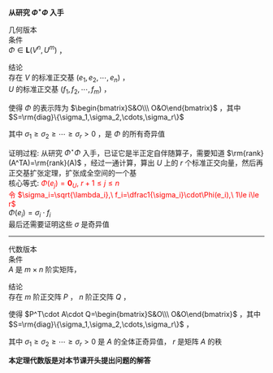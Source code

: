 **从研究 $\Phi^\star\Phi$ 入手**  
  
几何版本  
条件  
 $\Phi\in\mathbf{L}(V^n,U^m)$ ，  
  
结论  
存在 $V$ 的标准正交基 $(e_1,e_2,\cdots,e_n)$ ，  
 $U$ 的标准正交基 $(f_1,f_2,\cdots,f_m)$ ，  
  
使得 $\Phi$ 的表示阵为 $\begin{bmatrix}S&O\\\ O&O\end{bmatrix}$ ，其中 $S=\rm{diag}\{\sigma_1,\sigma_2,\cdots,\sigma_r\}$  
  
其中 $\sigma_1\geq\sigma_2\geq\cdots\geq\sigma_r>0$ ，是 $\Phi$ 的所有奇异值  
  
证明过程: 从研究 $\Phi^\star\Phi$ 入手，已证它是半正定自伴随算子，需要知道 $\rm{rank}(A^TA)=\rm{rank}(A)$ ，经过一通计算，算出 $U$ 上的 $r$ 个标准正交向量，然后再正交基扩张定理，扩张成全空间的一个基  
核心等式: <font color=red> $\Phi(e_j)=\mathbf0_U,\ r+1\le j\le n$ </font>  
<font color=red>令 $\sigma_i=\sqrt{\lambda_i},\ f_i=\dfrac1{\sigma_i}\cdot\Phi(e_i),\ 1\le i\le r$ </font>  
 $\Phi(e_i)=\sigma_i\cdot f_i$  
最后还需要证明这些 $\sigma$ 是奇异值  
  
---  
  
代数版本  
条件  
 $A$ 是 $m\times n$ 阶实矩阵，  
  
结论  
存在 $m$ 阶正交阵 $P$ ， $n$ 阶正交阵 $Q$ ，  
  
使得 $P^T\cdot A\cdot Q=\begin{bmatrix}S&O\\\ O&O\end{bmatrix}$ ，其中 $S=\rm{diag}\{\sigma_1,\sigma_2,\cdots,\sigma_r\}$ ，  
  
其中 $\sigma_1\geq\sigma_2\geq\cdots\geq\sigma_r>0$ 是 $A$ 的全体正奇异值， $r$ 是矩阵 $A$ 的秩  
  
**本定理代数版是对本节课开头提出问题的解答**  

